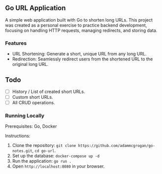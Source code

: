 ## Go URL Application

A simple web application built with Go to shorten long URLs. This project was created as a personal exercise to practice backend development, focusing on handling HTTP requests, managing redirects, and storing data.

### Features
- URL Shortening: Generate a short, unique URL from any long URL.
- Redirection: Seamlessly redirect users from the shortened URL to the original long URL.

## Todo
- [ ] History / List of created short URLs.
- [ ] Custom short URLs.
- [ ] All CRUD operations.

### Running Locally
Prerequisites: Go, Docker

Instructions:
1. Clone the repository: `git clone https://github.com/adammcgrogan/go-notes.git`, `cd go-url`.
2. Set up the database: `docker-compose up -d`
3. Run the application: `go run .`
4. Open `http://localhost:8080` in your browser.
